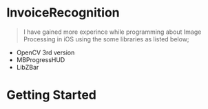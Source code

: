 # InvoiceRecognition

>I have gained more experince while programming about Image Processing in iOS using the some libraries as listed below;
- OpenCV 3rd version
- MBProgressHUD
- LibZBar


<h1> Getting Started </h1>
